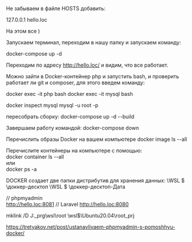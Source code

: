 Не забываем в файле HOSTS добавить:

127.0.0.1 hello.loc

На этом все )

Запускаем терминал, переходим в нашу папку и запускаем команду:

docker-compose up -d

Переходим по адресу http://hello.loc/ и видим, что все работает.

Можно зайти в Docker-контейнер php и запустить bash, и проверить работает ли git и composer, для этого введем команду:

docker exec -it php bash
docker exec -it mysql bash

docker inspect mysql
mysql -u root -p


пересобрать сборку:
docker-compose up -d --build

Завершаем работу командой:
docker-compose down

Перечислить образы Docker на вашем компьютере
docker image ls --all

Перечислите контейнеры на компьютере с помощью:  
docker container ls --all  
или  
docker ps -a

DOCKER создает две папки дистрибутив для хранения данных:
\WSL $ \доккер-десктоп
\WSL $ \доккер-десктоп-Дата

// phpmyadmin  
http://hello.loc:8081
// Laravel
http://hello.loc:8080

mklink /D J:\_prg\wsl\root \\wsl$\Ubuntu20.04\root\_prj


https://tretyakov.net/post/ustanavlivaem-phpmyadmin-s-pomoshhyu-docker/

